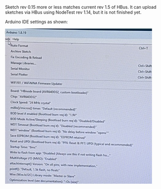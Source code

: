 Sketch rev 0.15 more or less matches current rev 1.5 of HBus. It can upload sketches via HBus using NodeTest rev 1.14, but it is not finished yet.

Arduino IDE settings as shown:

![settings](https://github.com/akouz/HBnode/blob/main/AVR64DD32/Sketches/HBnode_DD32/Settings.jpg)
